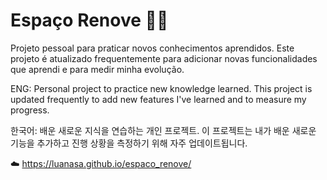 #     Espaço Renove 👩‍⚕️️
Projeto pessoal para praticar novos conhecimentos aprendidos. 
Este projeto é atualizado frequentemente para adicionar novas funcionalidades que aprendi e para medir minha evolução. 

ENG: 
Personal project to practice new knowledge learned.
This project is updated frequently to add new features I've learned and to measure my progress.

한국어:
배운 새로운 지식을 연습하는 개인 프로젝트.
이 프로젝트는 내가 배운 새로운 기능을 추가하고 진행 상황을 측정하기 위해 자주 업데이트됩니다.

☁️ https://luanasa.github.io/espaco_renove/

